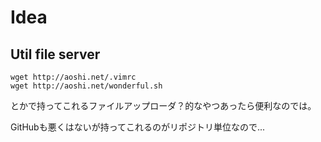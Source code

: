 # Idea

## Util file server

```
wget http://aoshi.net/.vimrc
wget http://aoshi.net/wonderful.sh
```

とかで持ってこれるファイルアップローダ？的なやつあったら便利なのでは。

GitHubも悪くはないが持ってこれるのがリポジトリ単位なので...

